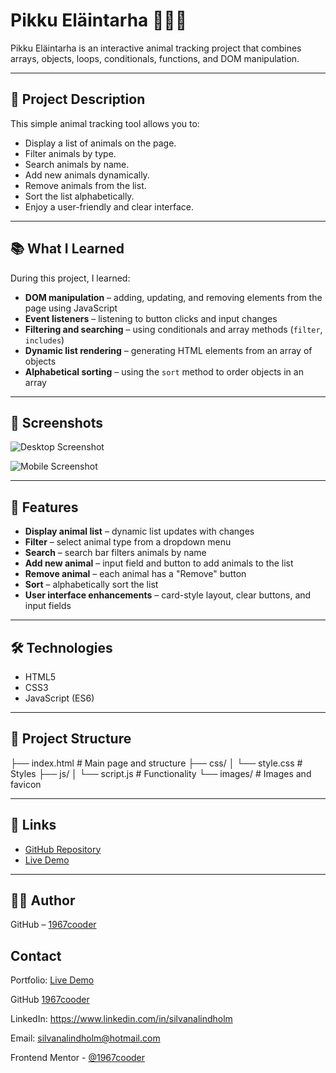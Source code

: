 # Pikku Eläintarha 🦊🐻🦅

Pikku Eläintarha is an interactive animal tracking project that combines arrays, objects, loops, conditionals, functions, and DOM manipulation.

---

## 📌 Project Description

This simple animal tracking tool allows you to:

- Display a list of animals on the page.  
- Filter animals by type.  
- Search animals by name.  
- Add new animals dynamically.  
- Remove animals from the list.  
- Sort the list alphabetically.  
- Enjoy a user-friendly and clear interface.

---

## 📚 What I Learned

During this project, I learned:

- **DOM manipulation** – adding, updating, and removing elements from the page using JavaScript  
- **Event listeners** – listening to button clicks and input changes  
- **Filtering and searching** – using conditionals and array methods (`filter`, `includes`)  
- **Dynamic list rendering** – generating HTML elements from an array of objects  
- **Alphabetical sorting** – using the `sort` method to order objects in an array  

---

## 📸 Screenshots

![Desktop Screenshot](./images/pikku-elaintarha-desktop.png )

![Mobile Screenshot](./images/pikku-elaintarha-mobile.png)

---

## 🚀 Features
- **Display animal list** – dynamic list updates with changes  
- **Filter** – select animal type from a dropdown menu  
- **Search** – search bar filters animals by name  
- **Add new animal** – input field and button to add animals to the list  
- **Remove animal** – each animal has a "Remove" button  
- **Sort** – alphabetically sort the list  
- **User interface enhancements** – card-style layout, clear buttons, and input fields  

---

## 🛠 Technologies
- HTML5  
- CSS3  
- JavaScript (ES6)  

---

## 📂 Project Structure

├── index.html # Main page and structure
├── css/
│ └── style.css # Styles
├── js/
│ └── script.js # Functionality
└── images/ # Images and favicon

---

## 🔗 Links
- [GitHub Repository](https://github.com/1967cooder/harjoitukset/tree/main/Portfolio%20Silvana/pikku_el%C3%A4intarha%20copy)  
- [Live Demo](https://pikku-elaintarha.netlify.app/)  

---
## 👩‍💻 Author

GitHub – [1967cooder](https://github.com/1967cooder)  

## Contact

Portfolio: [Live Demo](https://portfoliosilvana.netlify.app/)

GitHub [1967cooder](https://github.com/1967cooder/)

LinkedIn: https://www.linkedin.com/in/silvanalindholm

Email: silvanalindholm@hotmail.com

Frontend Mentor - [@1967cooder
](https://www.frontendmentor.io/profile/1967cooder)
